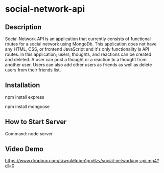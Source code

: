 # social-network-api

## Description

Social Network API is an application that currently consists of functional routes for a social network using MongoDb. This application does not have any HTML, CSS, 
or frontend JavaScript and it's only functionality is API routes. In this application; users, thoughts, and reactions can be created and deleted. A user can post a 
thought or a reaction to a thought from another user. Users can also add other users as friends as well as delete users from their friends list. 

## Installation

npm install express

npm install mongoose

## How to Start Server

Command: node server

## Video Demo

https://www.dropbox.com/s/wruk6pbm1prv6zv/social-networking-api.mp4?dl=0
